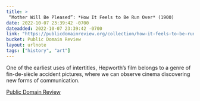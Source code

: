 ```yaml
---
title: > 
 “Mother Will Be Pleased”: *How It Feels to Be Run Over* (1900)
date: 2022-10-07 23:39:42 -0700
dateadded: 2022-10-07 23:39:42 -0700
link: "https://publicdomainreview.org/collection/how-it-feels-to-be-run-over"
bucket: Public Domain Review
layout: urlnote
tags: ["history", "art"]
--- 
```

One of the earliest uses of intertitles, Hepworth’s film belongs to a genre of fin-de-siècle accident pictures, where we can observe cinema discovering new forms of communication. 
 <!-- end excerpt --> 
<div class='bucket'><a class='internal-link' href='/buckets/public-domain-review'>Public Domain Review</a></div> 
